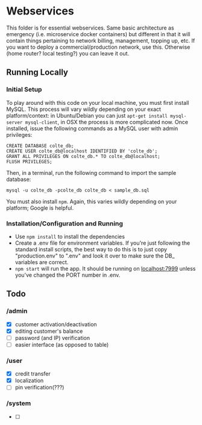 # Webservices

This folder is for essential webservices. Same basic architecture as emergency (i.e. microservice docker containers) but different in that it will contain things pertaining to network billing, management, topping up, etc. If you want to deploy a commercial/production network, use this. Otherwise (home router? local testing?) you can leave it out.

## Running Locally

### Initial Setup

To play around with this code on your local machine, you must first install MySQL. This process will vary wildly depending on your exact platform/context: in Ubuntu/Debian you can just `apt-get install mysql-server mysql-client`, in OSX the process is more complicated now. Once installed, issue the following commands as a MySQL user with admin privileges:

```
CREATE DATABASE colte_db;
CREATE USER colte_db@localhost IDENTIFIED BY 'colte_db';
GRANT ALL PRIVILEGES ON colte_db.* TO colte_db@localhost;
FLUSH PRIVILEGES;
```

Then, in a terminal, run the following command to import the sample database:

```
mysql -u colte_db -pcolte_db colte_db < sample_db.sql
```

You must also install `npm`. Again, this varies wildly depending on your platform; Google is helpful.

### Installation/Configuration and Running

- Use `npm install` to install the dependencies
- Create a .env file for environment variables. If you're just following the standard install scripts, the best way to do this is to just copy "production.env" to ".env" and look it over to make sure the DB\_ variables are correct.
- `npm start` will run the app. It should be running on [localhost:7999](http://localhost:7999/) unless you've changed the PORT number in .env.

## Todo

### /admin

- [x] customer activation/deactivation
- [x] editing customer's balance
- [ ] password (and IP) verification
- [ ] easier interface (as opposed to table)

### /user

- [x] credit transfer
- [x] localization
- [ ] pin verification(???)

### /system

- [ ]
